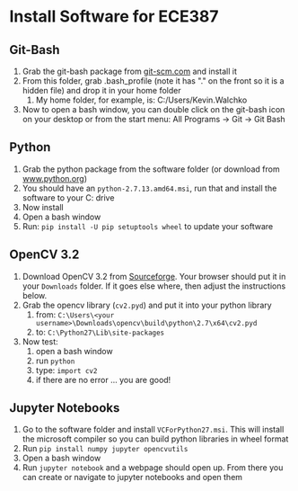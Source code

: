 # Install Software for ECE387

## Git-Bash

1. Grab the git-bash package from [git-scm.com](https://git-scm.com/download/win) and install it
1. From this folder, grab .bash_profile (note it has "." on the front so it is a hidden file)
   and drop it in your home folder
    1. My home folder, for example, is: C:/Users/Kevin.Walchko
1. Now to open a bash window, you can double click on the git-bash icon on your desktop or 
   from the start menu: All Programs -> Git -> Git Bash

## Python

1. Grab the python package from the software folder (or download from www.python.org)
1. You should have an `python-2.7.13.amd64.msi`, run that and install the software to your C: drive
1. Now install 
1. Open a bash window
1. Run: `pip install -U pip setuptools wheel` to update your software

## OpenCV 3.2

1. Download OpenCV 3.2 from [Sourceforge](https://sourceforge.net/projects/opencvlibrary/). Your browser 
   should put it in your `Downloads` folder. If it goes else where, then adjust the instructions below.
1. Grab the opencv library (`cv2.pyd`) and put it into your python library
    1. from: `C:\Users\<your username>\Downloads\opencv\build\python\2.7\x64\cv2.pyd`
    1. to: `C:\Python27\Lib\site-packages`
1. Now test:
    1. open a bash window
    1. run `python`
    1. type: `import cv2` 
    1. if there are no error ... you are good!
    
## Jupyter Notebooks

1. Go to the software folder and install `VCForPython27.msi`. This will install the
   microsoft compiler so you can build python libraries in wheel format
1. Run `pip install numpy jupyter opencvutils`
1. Open a bash window
1. Run `jupyter notebook` and a webpage should open up. From there you can create or
   navigate to jupyter notebooks and open them
